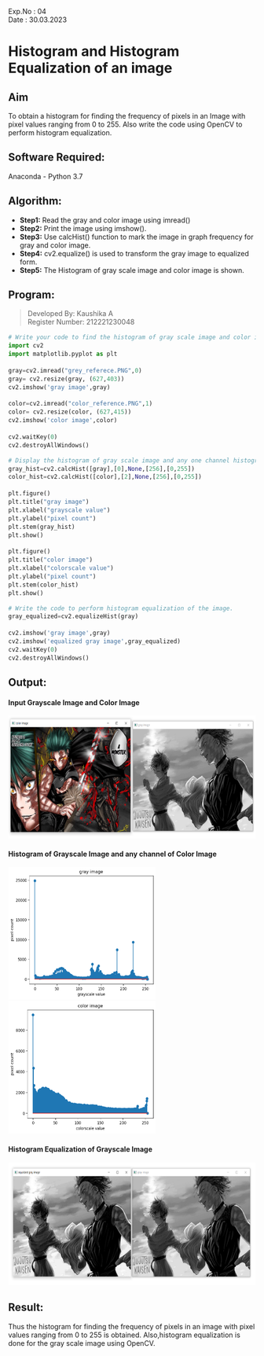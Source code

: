 Exp.No : 04 
&emsp;
&emsp;
&emsp;
&emsp;
&emsp;
&emsp;
&emsp;
&emsp;
&emsp;
&emsp;
&emsp;
&emsp;
&emsp;
&emsp;
&emsp;
&emsp;
&emsp;
&emsp;
&emsp;
&emsp;
&emsp;
&emsp;
Date : 30.03.2023 
<br>

# Histogram and Histogram Equalization of an image
## Aim
To obtain a histogram for finding the frequency of pixels in an Image with pixel values ranging from 0 to 255. Also write the code using OpenCV to perform histogram equalization.

## Software Required:
Anaconda - Python 3.7

## Algorithm:
- **Step1:** Read the gray and color image using imread()
- **Step2:** Print the image using imshow().
- **Step3:** Use calcHist() function to mark the image in graph frequency for gray and color image.
- **Step4:** cv2.equalize() is used to transform the gray image to equalized form.
- **Step5:** The Histogram of gray scale image and color image is shown.

## Program:
> Developed By: Kaushika A <br>
> Register Number: 212221230048

```python
# Write your code to find the histogram of gray scale image and color image channels.
import cv2
import matplotlib.pyplot as plt

gray=cv2.imread("grey_referece.PNG",0)
gray= cv2.resize(gray, (627,403))
cv2.imshow('gray image',gray)

color=cv2.imread("color_reference.PNG",1)
color= cv2.resize(color, (627,415))
cv2.imshow('color image',color)

cv2.waitKey(0)
cv2.destroyAllWindows()
```
```python
# Display the histogram of gray scale image and any one channel histogram from color image
gray_hist=cv2.calcHist([gray],[0],None,[256],[0,255])
color_hist=cv2.calcHist([color],[2],None,[256],[0,255])

plt.figure()
plt.title("gray image")
plt.xlabel("grayscale value")
plt.ylabel("pixel count")
plt.stem(gray_hist)
plt.show()

plt.figure()
plt.title("color image")
plt.xlabel("colorscale value")
plt.ylabel("pixel count")
plt.stem(color_hist)
plt.show()

```
```python
# Write the code to perform histogram equalization of the image. 
gray_equalized=cv2.equalizeHist(gray)

cv2.imshow('gray image',gray)
cv2.imshow('equalized gray image',gray_equalized)
cv2.waitKey(0)
cv2.destroyAllWindows()

```
## Output:
#### Input Grayscale Image and Color Image
<img src="https://github.com/Kaushika-Anandh/Histogram-of-an-image/blob/main/1.PNG" width="600" height="250">
<br>


#### Histogram of Grayscale Image and any channel of Color Image
<img src="https://github.com/Kaushika-Anandh/Histogram-of-an-image/blob/main/2.png" width="300" height="270">

<img src="https://github.com/Kaushika-Anandh/Histogram-of-an-image/blob/main/3.png" width="300" height="270">


#### Histogram Equalization of Grayscale Image
<img src="https://github.com/Kaushika-Anandh/Histogram-of-an-image/blob/main/4.PNG" width="600" height="250">
<br>


## Result: 
Thus the histogram for finding the frequency of pixels in an image with pixel values ranging from 0 to 255 is obtained. Also,histogram equalization is done for the gray scale image using OpenCV.
